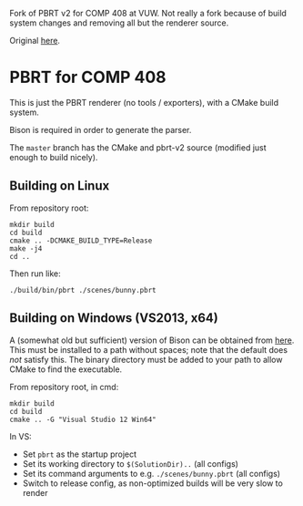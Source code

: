 Fork of PBRT v2 for COMP 408 at VUW.
Not really a fork because of build system changes and removing all but the renderer source.

Original [here](http://github.com/mmp/pbrt-v2).

PBRT for COMP 408
=================

This is just the PBRT renderer (no tools / exporters), with a CMake build system.

Bison is required in order to generate the parser.

The `master` branch has the CMake and pbrt-v2 source (modified just enough to build nicely).

Building on Linux
-----------------

From repository root:
```
mkdir build
cd build
cmake .. -DCMAKE_BUILD_TYPE=Release
make -j4
cd ..
```
Then run like:
```
./build/bin/pbrt ./scenes/bunny.pbrt
```

Building on Windows (VS2013, x64)
---------------------------------

A (somewhat old but sufficient) version of Bison can be obtained from [here](http://gnuwin32.sourceforge.net/packages/bison.htm). This must be installed to a path without spaces; note that the default does _not_ satisfy this. The binary directory must be added to your path to allow CMake to find the executable.

From repository root, in cmd:
```
mkdir build
cd build
cmake .. -G "Visual Studio 12 Win64"
```

In VS:
- Set ```pbrt``` as the startup project
- Set its working directory to ```$(SolutionDir)..``` (all configs)
- Set its command arguments to e.g. ```./scenes/bunny.pbrt``` (all configs)
- Switch to release config, as non-optimized builds will be very slow to render

